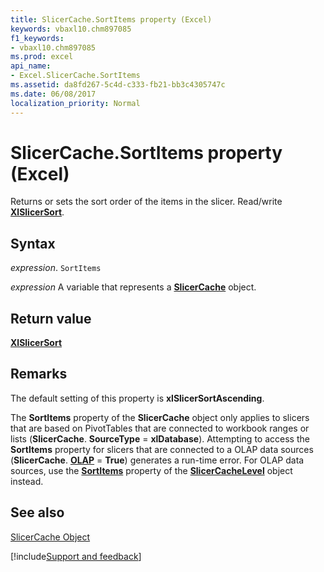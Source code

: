 ```yaml
---
title: SlicerCache.SortItems property (Excel)
keywords: vbaxl10.chm897085
f1_keywords:
- vbaxl10.chm897085
ms.prod: excel
api_name:
- Excel.SlicerCache.SortItems
ms.assetid: da8fd267-5c4d-c333-fb21-bb3c4305747c
ms.date: 06/08/2017
localization_priority: Normal
---
```



# SlicerCache.SortItems property (Excel)

Returns or sets the sort order of the items in the slicer. Read/write  **[XlSlicerSort](Excel.XlSlicerSort.md)**.


## Syntax

_expression_. `SortItems`

_expression_ A variable that represents a **[SlicerCache](Excel.SlicerCache.md)** object.


## Return value

 **[XlSlicerSort](Excel.XlSlicerSort.md)**


## Remarks

The default setting of this property is  **xlSlicerSortAscending**.

The  **SortItems** property of the **SlicerCache** object only applies to slicers that are based on PivotTables that are connected to workbook ranges or lists (**SlicerCache**. **SourceType** = **xlDatabase**). Attempting to access the **SortItems** property for slicers that are connected to a OLAP data sources (**SlicerCache**. **[OLAP](Excel.SlicerCache.OLAP.md)** = **True**) generates a run-time error. For OLAP data sources, use the **[SortItems](Excel.SlicerCacheLevel.SortItems.md)** property of the **[SlicerCacheLevel](Excel.SlicerCacheLevel.md)** object instead.


## See also


[SlicerCache Object](Excel.SlicerCache.md)

[!include[Support and feedback](~/includes/feedback-boilerplate.md)]